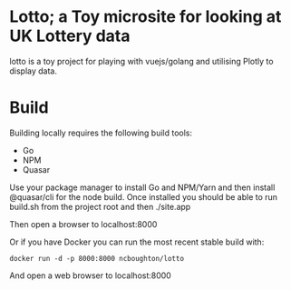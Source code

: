 # Lotto; a Toy microsite for looking at UK Lottery data
lotto is a toy project for playing with vuejs/golang and utilising Plotly to display
data.

# Build
Building locally requires the following build tools:
 - Go
 - NPM
 - Quasar

Use your package manager to install Go and NPM/Yarn and then install @quasar/cli for the node build.
Once installed you should be able to run build.sh from the project root and then ./site.app

Then open a browser to localhost:8000

Or if you have Docker you can run the most recent stable build with:

```
docker run -d -p 8000:8000 ncboughton/lotto
```

And open a web browser to localhost:8000